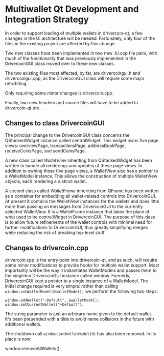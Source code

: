 Multiwallet Qt Development and Integration Strategy
===================================================

In order to support loading of multiple wallets in drivercoin-qt, a few changes in the UI architecture will be needed.
Fortunately, only four of the files in the existing project are affected by this change.

Two new classes have been implemented in two new .h/.cpp file pairs, with much of the functionality that was previously
implemented in the DrivercoinGUI class moved over to these new classes.

The two existing files most affected, by far, are drivercoingui.h and drivercoingui.cpp, as the DrivercoinGUI class will require
some major retrofitting.

Only requiring some minor changes is drivercoin.cpp.

Finally, two new headers and source files will have to be added to drivercoin-qt.pro.

Changes to class DrivercoinGUI
---------------------------
The principal change to the DrivercoinGUI class concerns the QStackedWidget instance called centralWidget.
This widget owns five page views: overviewPage, transactionsPage, addressBookPage, receiveCoinsPage, and sendCoinsPage.

A new class called *WalletView* inheriting from QStackedWidget has been written to handle all renderings and updates of
these page views. In addition to owning these five page views, a WalletView also has a pointer to a WalletModel instance.
This allows the construction of multiple WalletView objects, each rendering a distinct wallet.

A second class called *WalletFrame* inheriting from QFrame has been written as a container for embedding all wallet-related
controls into DrivercoinGUI. At present it contains the WalletView instances for the wallets and does little more than passing on messages
from DrivercoinGUI to the currently selected WalletView. It is a WalletFrame instance
that takes the place of what used to be centralWidget in DrivercoinGUI. The purpose of this class is to allow future
refinements of the wallet controls with minimal need for further modifications to DrivercoinGUI, thus greatly simplifying
merges while reducing the risk of breaking top-level stuff.

Changes to drivercoin.cpp
----------------------
drivercoin.cpp is the entry point into drivercoin-qt, and as such, will require some minor modifications to provide hooks for
multiple wallet support. Most importantly will be the way it instantiates WalletModels and passes them to the
singleton DrivercoinGUI instance called window. Formerly, DrivercoinGUI kept a pointer to a single instance of a WalletModel.
The initial change required is very simple: rather than calling `window.setWalletModel(&walletModel);` we perform the
following two steps:

	window.addWallet("~Default", &walletModel);
	window.setCurrentWallet("~Default");

The string parameter is just an arbitrary name given to the default wallet. It's been prepended with a tilde to avoid name collisions in the future with additional wallets.

The shutdown call `window.setWalletModel(0)` has also been removed. In its place is now:

window.removeAllWallets();
